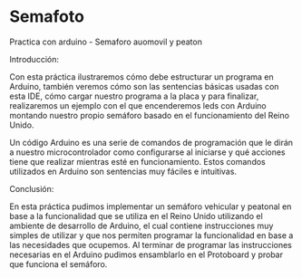 # Semafoto
Practica con arduino - Semaforo auomovil y peaton


Introducción:

Con esta práctica ilustraremos cómo debe estructurar un programa en Arduino, también veremos cómo son las sentencias básicas usadas con esta IDE, cómo cargar nuestro programa a la placa y para finalizar, realizaremos un ejemplo con el que encenderemos leds con Arduino montando nuestro propio semáforo basado en el funcionamiento del Reino Unido.

Un código Arduino es una serie de comandos de programación que le dirán a nuestro microcontrolador como configurarse al iniciarse y qué acciones tiene que realizar mientras esté en funcionamiento. Estos comandos utilizados en Arduino son sentencias muy fáciles e intuitivas.





Conclusión:

En esta práctica pudimos implementar un semáforo vehicular y peatonal en base a la funcionalidad que se utiliza en el Reino Unido utilizando el ambiente de desarrollo de Arduino, el cual contiene instrucciones muy simples de utilizar y que nos permiten programar la funcionalidad en base a las necesidades que ocupemos. Al terminar de programar las instrucciones necesarias en el Arduino pudimos ensamblarlo en el Protoboard y probar que funciona el semáforo.
